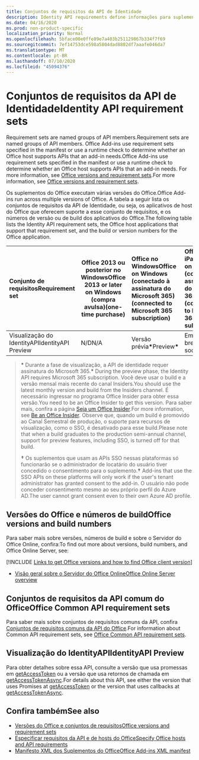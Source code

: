 ```yaml
---
title: Conjuntos de requisitos da API de Identidade
description: Identity API requirements define informações para suplementos do Office.
ms.date: 04/16/2020
ms.prod: non-product-specific
localization_priority: Normal
ms.openlocfilehash: 5bface00e0ffe89e7a403b251129867b334f7f69
ms.sourcegitcommit: 7ef14753dce598a5804dad8802df7aaafe046da7
ms.translationtype: MT
ms.contentlocale: pt-BR
ms.lasthandoff: 07/10/2020
ms.locfileid: "45094376"
---
```

# <a name="identity-api-requirement-sets"></a><span data-ttu-id="4394b-103">Conjuntos de requisitos da API de Identidade</span><span class="sxs-lookup"><span data-stu-id="4394b-103">Identity API requirement sets</span></span>

<span data-ttu-id="4394b-104">Requirement sets are named groups of API members.</span><span class="sxs-lookup"><span data-stu-id="4394b-104">Requirement sets are named groups of API members.</span></span> <span data-ttu-id="4394b-105">Office Add-ins use requirement sets specified in the manifest or use a runtime check to determine whether an Office host supports APIs that an add-in needs.</span><span class="sxs-lookup"><span data-stu-id="4394b-105">Office Add-ins use requirement sets specified in the manifest or use a runtime check to determine whether an Office host supports APIs that an add-in needs.</span></span> <span data-ttu-id="4394b-106">For more information, see [Office versions and requirement sets](../../develop/office-versions-and-requirement-sets.md).</span><span class="sxs-lookup"><span data-stu-id="4394b-106">For more information, see [Office versions and requirement sets](../../develop/office-versions-and-requirement-sets.md).</span></span>

<span data-ttu-id="4394b-107">Os suplementos do Office executam várias versões do Office.</span><span class="sxs-lookup"><span data-stu-id="4394b-107">Office Add-ins run across multiple versions of Office.</span></span> <span data-ttu-id="4394b-108">A tabela a seguir lista os conjuntos de requisitos da API de Identidade, ou seja, os aplicativos de host do Office que oferecem suporte a esse conjunto de requisitos, e os números de versão ou de build dos aplicativos do Office.</span><span class="sxs-lookup"><span data-stu-id="4394b-108">The following table lists the Identity API requirement sets, the Office host applications that support that requirement set, and the build or version numbers for the Office application.</span></span>

|  <span data-ttu-id="4394b-109">Conjunto de requisitos</span><span class="sxs-lookup"><span data-stu-id="4394b-109">Requirement set</span></span>  | <span data-ttu-id="4394b-110">Office 2013 ou posterior no Windows</span><span class="sxs-lookup"><span data-stu-id="4394b-110">Office 2013 or later on Windows</span></span><br><span data-ttu-id="4394b-111">(compra avulsa)</span><span class="sxs-lookup"><span data-stu-id="4394b-111">(one-time purchase)</span></span> | <span data-ttu-id="4394b-112">Office no Windows</span><span class="sxs-lookup"><span data-stu-id="4394b-112">Office on Windows</span></span><br><span data-ttu-id="4394b-113">(conectado à assinatura do Microsoft 365)</span><span class="sxs-lookup"><span data-stu-id="4394b-113">(connected to Microsoft 365 subscription)</span></span> |  <span data-ttu-id="4394b-114">Office no iPad</span><span class="sxs-lookup"><span data-stu-id="4394b-114">Office on iPad</span></span><br><span data-ttu-id="4394b-115">(conectado à assinatura do Microsoft 365)</span><span class="sxs-lookup"><span data-stu-id="4394b-115">(connected to Microsoft 365 subscription)</span></span>  |  <span data-ttu-id="4394b-116">Office no Mac</span><span class="sxs-lookup"><span data-stu-id="4394b-116">Office on Mac</span></span><br><span data-ttu-id="4394b-117">(conectado à assinatura do Microsoft 365)</span><span class="sxs-lookup"><span data-stu-id="4394b-117">(connected to Microsoft 365 subscription)</span></span>  | <span data-ttu-id="4394b-118">Office na Web</span><span class="sxs-lookup"><span data-stu-id="4394b-118">Office on the web</span></span>  | <span data-ttu-id="4394b-119">SharePoint Online</span><span class="sxs-lookup"><span data-stu-id="4394b-119">SharePoint Online</span></span> | <span data-ttu-id="4394b-120">OneDrive.com</span><span class="sxs-lookup"><span data-stu-id="4394b-120">OneDrive.com</span></span> |<span data-ttu-id="4394b-121">Outlook.com e Exchange Online</span><span class="sxs-lookup"><span data-stu-id="4394b-121">Outlook.com & Exchange Online</span></span>|
|:-----|-----|:-----|:-----|:-----|:-----|:-----|:-----|:-----|
| <span data-ttu-id="4394b-122">Visualização do IdentityAPI</span><span class="sxs-lookup"><span data-stu-id="4394b-122">IdentityAPI Preview</span></span>  | <span data-ttu-id="4394b-123">N/D</span><span class="sxs-lookup"><span data-stu-id="4394b-123">N/A</span></span> | <span data-ttu-id="4394b-124">Versão prévia<b>\*</b></span><span class="sxs-lookup"><span data-stu-id="4394b-124">Preview<b>\*</b></span></span> | <span data-ttu-id="4394b-125">Em breve</span><span class="sxs-lookup"><span data-stu-id="4394b-125">Coming soon</span></span> | <span data-ttu-id="4394b-126">Versão prévia<b>\*</b></span><span class="sxs-lookup"><span data-stu-id="4394b-126">Preview<b>\*</b></span></span> | <span data-ttu-id="4394b-127">Visualização<b>\* &#8224;</b></span><span class="sxs-lookup"><span data-stu-id="4394b-127">Preview<b>\*&#8224;</b></span></span> | <span data-ttu-id="4394b-128">Visualização<b>\* &#8224;</b></span><span class="sxs-lookup"><span data-stu-id="4394b-128">Preview<b>\*&#8224;</b></span></span>| <span data-ttu-id="4394b-129">Em breve</span><span class="sxs-lookup"><span data-stu-id="4394b-129">Coming soon</span></span> | <span data-ttu-id="4394b-130">Em breve</span><span class="sxs-lookup"><span data-stu-id="4394b-130">Coming soon</span></span> |

> <span data-ttu-id="4394b-131">**&#42;** Durante a fase de visualização, a API de identidade requer assinatura do Microsoft 365.</span><span class="sxs-lookup"><span data-stu-id="4394b-131">**&#42;** During the preview phase, the Identity API requires Microsoft 365 subscription.</span></span> <span data-ttu-id="4394b-132">Você deve usar o build e a versão mensal mais recente do canal Insiders.</span><span class="sxs-lookup"><span data-stu-id="4394b-132">You should use the latest monthly version and build from the Insiders channel.</span></span> <span data-ttu-id="4394b-133">É necessário ingressar no programa Office Insider para obter essa versão.</span><span class="sxs-lookup"><span data-stu-id="4394b-133">You need to be an Office Insider to get this version.</span></span> <span data-ttu-id="4394b-134">Para saber mais, confira a página [Seja um Office Insider](https://insider.office.com).</span><span class="sxs-lookup"><span data-stu-id="4394b-134">For more information, see [Be an Office Insider](https://insider.office.com).</span></span> <span data-ttu-id="4394b-135">Observe que, quando um build é promovido ao Canal Semestral de produção, o suporte para recursos de visualização, como o SSO, é desativado para esse build.</span><span class="sxs-lookup"><span data-stu-id="4394b-135">Please note that when a build graduates to the production semi-annual channel, support for preview features, including SSO, is turned off for that build.</span></span>
>
> <span data-ttu-id="4394b-136">**&#8224;** Os suplementos que usam as APIs SSO nessas plataformas só funcionarão se o administrador de locatário do usuário tiver concedido o consentimento para o suplemento.</span><span class="sxs-lookup"><span data-stu-id="4394b-136">**&#8224;** Add-ins that use the SSO APIs on these platforms will only work if the user's tenant administrator has granted consent to the add-in.</span></span> <span data-ttu-id="4394b-137">O usuário não pode conceder consentimento mesmo ao seu próprio perfil do Azure AD.</span><span class="sxs-lookup"><span data-stu-id="4394b-137">The user cannot grant consent even to their own Azure AD profile.</span></span>

## <a name="office-versions-and-build-numbers"></a><span data-ttu-id="4394b-138">Versões do Office e números de build</span><span class="sxs-lookup"><span data-stu-id="4394b-138">Office versions and build numbers</span></span>

<span data-ttu-id="4394b-139">Para saber mais sobre versões, números de build e sobre o Servidor do Office Online, confira:</span><span class="sxs-lookup"><span data-stu-id="4394b-139">To find out more about versions, build numbers, and Office Online Server, see:</span></span>

[!INCLUDE [Links to get Office versions and how to find Office client version](../../includes/links-get-office-versions-builds.md)]
- [<span data-ttu-id="4394b-140">Visão geral sobre o Servidor do Office Online</span><span class="sxs-lookup"><span data-stu-id="4394b-140">Office Online Server overview</span></span>](/officeonlineserver/office-online-server-overview)

## <a name="office-common-api-requirement-sets"></a><span data-ttu-id="4394b-141">Conjuntos de requisitos da API comum do Office</span><span class="sxs-lookup"><span data-stu-id="4394b-141">Office Common API requirement sets</span></span>

<span data-ttu-id="4394b-142">Para saber mais sobre conjuntos de requisitos comuns da API, confira [Conjuntos de requisitos comuns da API do Office](office-add-in-requirement-sets.md).</span><span class="sxs-lookup"><span data-stu-id="4394b-142">For information about Common API requirement sets, see [Office Common API requirement sets](office-add-in-requirement-sets.md).</span></span>

## <a name="identityapi-preview"></a><span data-ttu-id="4394b-143">Visualização do IdentityAPI</span><span class="sxs-lookup"><span data-stu-id="4394b-143">IdentityAPI Preview</span></span>

<span data-ttu-id="4394b-144">Para obter detalhes sobre essa API, consulte a versão que usa promessas em [getAccessToken](/javascript/api/office-runtime/officeruntime.auth#getaccesstoken-options-) ou a versão que usa retornos de chamada em [getAccessTokenAsync](/javascript/api/office/office.auth#getaccesstokenasync-options--callback-).</span><span class="sxs-lookup"><span data-stu-id="4394b-144">For details about this API, see either the version that uses Promises at [getAccessToken](/javascript/api/office-runtime/officeruntime.auth#getaccesstoken-options-) or the version that uses callbacks at [getAccessTokenAsync](/javascript/api/office/office.auth#getaccesstokenasync-options--callback-).</span></span>

## <a name="see-also"></a><span data-ttu-id="4394b-145">Confira também</span><span class="sxs-lookup"><span data-stu-id="4394b-145">See also</span></span>

- [<span data-ttu-id="4394b-146">Versões do Office e conjuntos de requisitos</span><span class="sxs-lookup"><span data-stu-id="4394b-146">Office versions and requirement sets</span></span>](../../develop/office-versions-and-requirement-sets.md)
- [<span data-ttu-id="4394b-147">Especificar requisitos da API e de hosts do Office</span><span class="sxs-lookup"><span data-stu-id="4394b-147">Specify Office hosts and API requirements</span></span>](../../develop/specify-office-hosts-and-api-requirements.md)
- [<span data-ttu-id="4394b-148">Manifesto XML dos Suplementos do Office</span><span class="sxs-lookup"><span data-stu-id="4394b-148">Office Add-ins XML manifest</span></span>](../../develop/add-in-manifests.md)
